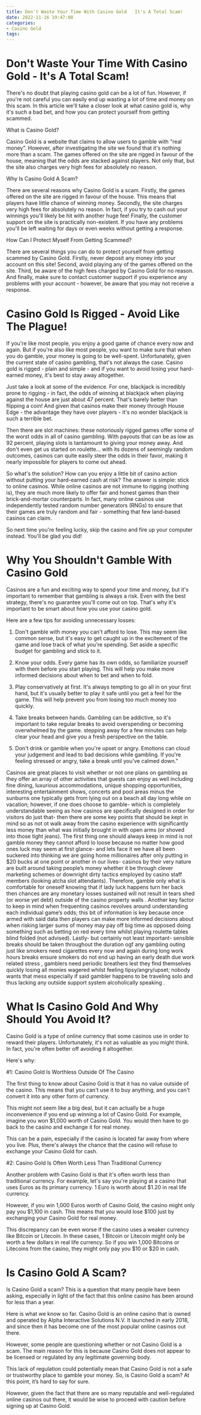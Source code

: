 ```yaml
---
title: Don't Waste Your Time With Casino Gold   It's A Total Scam!
date: 2022-11-16 19:47:08
categories:
- Casino Gold
tags:
---
```



#  Don't Waste Your Time With Casino Gold - It's A Total Scam!

There's no doubt that playing casino gold can be a lot of fun. However, if you're not careful you can easily end up wasting a lot of time and money on this scam. In this article we'll take a closer look at what casino gold is, why it's such a bad bet, and how you can protect yourself from getting scammed.

What is Casino Gold?

Casino Gold is a website that claims to allow users to gamble with "real money". However, after investigating the site we found that it's nothing more than a scam. The games offered on the site are rigged in favour of the house, meaning that the odds are stacked against players. Not only that, but the site also charges very high fees for absolutely no reason.

Why Is Casino Gold A Scam?

There are several reasons why Casino Gold is a scam. Firstly, the games offered on the site are rigged in favour of the house. This means that players have little chance of winning money. Secondly, the site charges very high fees for absolutely no reason. In fact, if you try to cash out your winnings you'll likely be hit with another huge fee! Finally, the customer support on the site is practically non-existent. If you have any problems you'll be left waiting for days or even weeks without getting a response.

How Can I Protect Myself From Getting Scammed?

There are several things you can do to protect yourself from getting scammed by Casino Gold. Firstly, never deposit any money into your account on this site! Second, avoid playing any of the games offered on the site. Third, be aware of the high fees charged by Casino Gold for no reason. And finally, make sure to contact customer support if you experience any problems with your account - however, be aware that you may not receive a response.

#  Casino Gold Is Rigged - Avoid Like The Plague!

If you're like most people, you enjoy a good game of chance every now and again. But if you're also like most people, you want to make sure that when you do gamble, your money is going to be well-spent. Unfortunately, given the current state of casino gambling, that's not always the case. Casino gold is rigged - plain and simple - and if you want to avoid losing your hard-earned money, it's best to stay away altogether.

Just take a look at some of the evidence. For one, blackjack is incredibly prone to rigging - in fact, the odds of winning at blackjack when playing against the house are just about 47 percent. That's barely better than flipping a coin! And given that casinos make their money through House Edge - the advantage they have over players - it's no wonder blackjack is such a terrible bet.

Then there are slot machines: these notoriously rigged games offer some of the worst odds in all of casino gambling. With payouts that can be as low as 92 percent, playing slots is tantamount to giving your money away. And don't even get us started on roulette... with its dozens of seemingly random outcomes, casinos can quite easily steer the odds in their favor, making it nearly impossible for players to come out ahead.

So what's the solution? How can you enjoy a little bit of casino action without putting your hard-earned cash at risk? The answer is simple: stick to online casinos. While online casinos are not immune to rigging (nothing is), they are much more likely to offer fair and honest games than their brick-and-mortar counterparts. In fact, many online casinos use independently tested random number generators (RNGs) to ensure that their games are truly random and fair - something that few land-based casinos can claim.

So next time you're feeling lucky, skip the casino and fire up your computer instead. You'll be glad you did!

#  Why You Shouldn't Gamble With Casino Gold

Casinos are a fun and exciting way to spend your time and money, but it's important to remember that gambling is always a risk. Even with the best strategy, there's no guarantee you'll come out on top. That's why it's important to be smart about how you use your casino gold.

Here are a few tips for avoiding unnecessary losses:

1. Don't gamble with money you can't afford to lose. This may seem like common sense, but it's easy to get caught up in the excitement of the game and lose track of what you're spending. Set aside a specific budget for gambling and stick to it.

2. Know your odds. Every game has its own odds, so familiarize yourself with them before you start playing. This will help you make more informed decisions about when to bet and when to fold.

3. Play conservatively at first. It's always tempting to go all in on your first hand, but it's usually better to play it safe until you get a feel for the game. This will help prevent you from losing too much money too quickly.

4. Take breaks between hands. Gambling can be addictive, so it's important to take regular breaks to avoid overspending or becoming overwhelmed by the game. stepping away for a few minutes can help clear your head and give you a fresh perspective on the table.

5. Don't drink or gamble when you're upset or angry. Emotions can cloud your judgement and lead to bad decisions while gambling. If you're feeling stressed or angry, take a break until you've calmed down."

  Casinos are great places to visit whether or not one plans on gambling as they offer an array of other activities that guests can enjoy as well including fine dining, luxurious accommodations, unique shopping opportunities, interesting entertainment shows, concerts and pool areas minus the sunburns one typically gets from lying out on a beach all day long while on vacation; however, if one does choose to gamble- which is completely understandable seeing as how casinos are specifically designed in order for visitors do just that- then there are some key points that should be kept in mind so as not ot walk away from the casino experience with significantly less money than what was initially brought in with open arms (or shoved into those tight jeans).    The first thing one should always keep in mind is not gamble money they cannot afford lo loose because no matter how good ones luck may seem at first glance- and lets face it we have all been suckered into thinking we are going home millionaires after only putting in $20 bucks at one point or another in our lives- casinos by their very nature are built around taking people’s money whether it be through clever marketing schemes or downright dirty tactics employed by casino staff members (looking atcha slot attendants). Therefore, gamble only what is comfortable for oneself knowing that if lady luck happens turn her back then chances are any monetary losses sustained will not result in tears shed (or worse yet debt) outside of the casino property walls . Another key factor to keep in mind when frequenting casinos revolves around understanding each individual game’s odds; this bit of information is key because once armed with said data then players can make more informed decisions about when risking larger sums of money may pay off big time as opposed doing something such as betting on red every time whilst playing roulette tables blind folded (not advised). Lastly- but certainly not least important- sensible breaks should be taken throughout the duration ogf any gambling outing just like smokers need cigarettes every now and again during long work hours breaks ensure smokers do not end up having an early death due work related stress , gamblers need periodic breathers lest they find themselves quickly losing all monies wagered whilst feeling tipsy/angry/upset; nobody wants that mess especially if said gambler happens to be traveling solo and thus lacking any outside support system alcoholically speaking .

#  What Is Casino Gold And Why Should You Avoid It?

Casino Gold is a type of online currency that some casinos use in order to reward their players. Unfortunately, it's not as valuable as you might think. In fact, you're often better off avoiding it altogether.

Here's why:

#1: Casino Gold Is Worthless Outside Of The Casino

The first thing to know about Casino Gold is that it has no value outside of the casino. This means that you can't use it to buy anything, and you can't convert it into any other form of currency.

This might not seem like a big deal, but it can actually be a huge inconvenience if you end up winning a lot of Casino Gold. For example, imagine you won $1,000 worth of Casino Gold. You would then have to go back to the casino and exchange it for real money.

This can be a pain, especially if the casino is located far away from where you live. Plus, there's always the chance that the casino will refuse to exchange your Casino Gold for cash.

#2: Casino Gold Is Often Worth Less Than Traditional Currency

Another problem with Casino Gold is that it's often worth less than traditional currency. For example, let's say you're playing at a casino that uses Euros as its primary currency. 1 Euro is worth about $1.20 in real life currency.

However, if you win 1,000 Euros worth of Casino Gold, the casino might only pay you $1,100 in cash. This means that you would lose $100 just by exchanging your Casino Gold for real money.

This discrepancy can be even worse if the casino uses a weaker currency like Bitcoin or Litecoin. In these cases, 1 Bitcoin or Litecoin might only be worth a few dollars in real life currency. So if you win 1,000 Bitcoins or Litecoins from the casino, they might only pay you $10 or $20 in cash.

#  Is Casino Gold A Scam?

Is Casino Gold a scam? This is a question that many people have been asking, especially in light of the fact that this online casino has been around for less than a year.

Here is what we know so far. Casino Gold is an online casino that is owned and operated by Alpha Interactive Solutions N.V. It launched in early 2018, and since then it has become one of the most popular online casinos out there.

However, some people are questioning whether or not Casino Gold is a scam. The main reason for this is because Casino Gold does not appear to be licensed or regulated by any legitimate governing body.

This lack of regulation could potentially mean that Casino Gold is not a safe or trustworthy place to gamble your money. So, is Casino Gold a scam? At this point, it’s hard to say for sure.

However, given the fact that there are so many reputable and well-regulated online casinos out there, it would be wise to proceed with caution before signing up at Casino Gold.